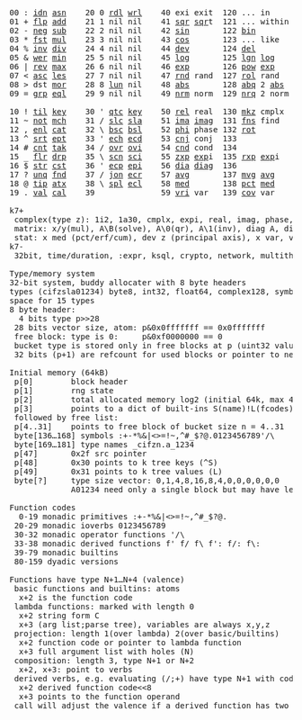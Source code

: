 <pre>
00 : <a href="../../blob/master/k.go#L721">idn</a> <a href="../../blob/master/k.go#L3892">asn</a>    20 0 <a href="../../blob/master/k.go#L3544">rdl</a> <a href="../../blob/master/k.go#L3548">wrl</a>    40 exi exit  120 ... in       60 <a href="../../blob/master/k.go#L4201">prm</a>  140
01 + <a href="../../blob/master/k.go#L722">flp</a> <a href="../../blob/master/k.go#L1893">add</a>    21 1 nil nil    41 <a href="../../blob/master/k.go#L1699">sqr</a> <a href="../../blob/master/k.go#L1699">sqr</a>t  121 ... within   61      141
02 - <a href="../../blob/master/k.go#L761">neg</a> <a href="../../blob/master/k.go#L1894">sub</a>    22 2 nil nil    42 <a href="../../blob/master/k.go#L1702">sin</a>       122 <a href="../../blob/master/k.go#L3768">bin</a>          62      142
03 * <a href="../../blob/master/k.go#L764">fst</a> <a href="../../blob/master/k.go#L1895">mul</a>    23 3 nil nil    43 <a href="../../blob/master/k.go#L1705">cos</a>       123 ... like     63      143
04 % <a href="../../blob/master/k.go#L802">inv</a> <a href="../../blob/master/k.go#L1896">div</a>    24 4 nil nil    44 <a href="../../blob/master/k.go#L4798">dev</a>       124 <a href="../../blob/master/k.go#L4168">del</a>          64      144
05 & <a href="../../blob/master/k.go#L805">wer</a> <a href="../../blob/master/k.go#L1897">min</a>    25 5 nil nil    45 <a href="../../blob/master/k.go#L1723">log</a>       125 <a href="../../blob/master/k.go#L1902">lgn</a> <a href="../../blob/master/k.go#L1723">log</a>      65      145
06 | <a href="../../blob/master/k.go#L829">rev</a> <a href="../../blob/master/k.go#L1898">max</a>    26 6 nil nil    46 <a href="../../blob/master/k.go#L1726">exp</a>       126 <a href="../../blob/master/k.go#L1905">pow</a> <a href="../../blob/master/k.go#L1726">exp</a>      66      146
07 < <a href="../../blob/master/k.go#L860">asc</a> <a href="../../blob/master/k.go#L1899">les</a>    27 7 nil nil    47 <a href="../../blob/master/k.go#L4287">rnd</a> rand  127 <a href="../../blob/master/k.go#L4238">rol</a> rand     67      147
08 > dst <a href="../../blob/master/k.go#L1900">mor</a>    28 8 <a href="../../blob/master/k.go#L3554">lun</a> nil    48 <a href="../../blob/master/k.go#L1708">abs</a>       128 <a href="../../blob/master/k.go#L1716">abq</a> 2 <a href="../../blob/master/k.go#L1708">abs</a>    68      148
09 = <a href="../../blob/master/k.go#L878">grp</a> <a href="../../blob/master/k.go#L1901">eql</a>    29 9 nil nil    49 <a href="../../blob/master/k.go#L4375">nrm</a> norm  129 <a href="../../blob/master/k.go#L4376">nrq</a> 2 norm   69      149
                                                                          
10 ! <a href="../../blob/master/k.go#L907">til</a> <a href="../../blob/master/k.go#L1946">key</a>    30 ' <a href="../../blob/master/k.go#L3107">qtc</a> <a href="../../blob/master/k.go#L1946">key</a>    50 <a href="../../blob/master/k.go#L1729">rel</a> real  130 <a href="../../blob/master/k.go#L4721">mkz</a> cmplx    70      150
11 ~ <a href="../../blob/master/k.go#L968">not</a> <a href="../../blob/master/k.go#L1980">mch</a>    31 / <a href="../../blob/master/k.go#L3108">slc</a> <a href="../../blob/master/k.go#L3105">sla</a>    51 <a href="../../blob/master/k.go#L1730">ima</a> <a href="../../blob/master/k.go#L1730">ima</a>g  131 <a href="../../blob/master/k.go#L2464">fns</a> find     71      151
12 , <a href="../../blob/master/k.go#L987">enl</a> <a href="../../blob/master/k.go#L2025">cat</a>    32 \ <a href="../../blob/master/k.go#L3109">bsc</a> <a href="../../blob/master/k.go#L3106">bsl</a>    52 <a href="../../blob/master/k.go#L1731">phi</a> phase 132 <a href="../../blob/master/k.go#L2229">rot</a>          72      152
13 ^ <a href="../../blob/master/k.go#L1005">srt</a> <a href="../../blob/master/k.go#L2136">ept</a>    33 ' <a href="../../blob/master/k.go#L3116">ech</a> <a href="../../blob/master/k.go#L3142">ecd</a>    53 <a href="../../blob/master/k.go#L1759">cnj</a> conj  133              73      153
14 # <a href="../../blob/master/k.go#L1006">cnt</a> <a href="../../blob/master/k.go#L2162">tak</a>    34 / <a href="../../blob/master/k.go#L3256">ovr</a> <a href="../../blob/master/k.go#L3394">ovi</a>    54 <a href="../../blob/master/k.go#L4555">cnd</a> cond  134              74      154
15 _ <a href="../../blob/master/k.go#L1014">flr</a> <a href="../../blob/master/k.go#L2230">drp</a>    35 \ <a href="../../blob/master/k.go#L3315">scn</a> <a href="../../blob/master/k.go#L3427">sci</a>    55 <a href="../../blob/master/k.go#L1817">zxp</a> <a href="../../blob/master/k.go#L1726">exp</a>i  135 <a href="../../blob/master/k.go#L1780">rxp</a> <a href="../../blob/master/k.go#L1726">exp</a>i     75      155
16 $ <a href="../../blob/master/k.go#L1023">str</a> <a href="../../blob/master/k.go#L2334">cst</a>    36 ' <a href="../../blob/master/k.go#L3162">ecp</a> <a href="../../blob/master/k.go#L3208">epi</a>    56 <a href="../../blob/master/k.go#L943">dia</a> <a href="../../blob/master/k.go#L943">dia</a>g  136              76      156
17 ? <a href="../../blob/master/k.go#L1089">unq</a> <a href="../../blob/master/k.go#L2429">fnd</a>    37 / <a href="../../blob/master/k.go#L3677">jon</a> <a href="../../blob/master/k.go#L3228">ecr</a>    57 <a href="../../blob/master/k.go#L4893">avg</a>       137 <a href="../../blob/master/k.go#L4924">mvg</a> <a href="../../blob/master/k.go#L4893">avg</a>      77      157
18 @ <a href="../../blob/master/k.go#L1121">tip</a> <a href="../../blob/master/k.go#L2496">atx</a>    38 \ <a href="../../blob/master/k.go#L3644">spl</a> <a href="../../blob/master/k.go#L3242">ecl</a>    58 <a href="../../blob/master/k.go#L5029">med</a>       138 <a href="../../blob/master/k.go#L5041">pct</a> <a href="../../blob/master/k.go#L5029">med</a>      78      158
19 . <a href="../../blob/master/k.go#L1131">val</a> <a href="../../blob/master/k.go#L2959">cal</a>    39              59 <a href="../../blob/master/k.go#L4824">vri</a> var   139 <a href="../../blob/master/k.go#L4845">cov</a> var      79      15

k7+
 complex(type z): 1i2, 1a30, cmplx, expi, real, imag, phase, conj, rand 3i(binormal)
 matrix: x/y(mul), A\B(solve), A\0(qr), A\1(inv), diag A, diag v, norm, cond
 stat: x med (pct/erf/cum), dev z (principal axis), x var, var z (cov), x avg (cum/win/exp)
k7-
 32bit, time/duration, :expr, ksql, crypto, network, multithread
 
Type/memory system
32-bit system, buddy allocater with 8 byte headers
types (cifzsla01234) byte8, int32, float64, complex128, symbol64, list32, dict64, funcs
space for 15 types
8 byte header:
  4 bits type p>>28
 28 bits vector size, atom: p&0x0fffffff == 0x0fffffff
 free block: type is 0:     p&0xf0000000 == 0
 bucket type is stored only in free blocks at p (uint32 value)
 32 bits (p+1) are refcount for used blocks or pointer to next free

Initial memory (64kB)
 p[0]        block header
 p[1]        rng state
 p[2]        total allocated memory log2 (initial 64k, max 4G) uint32
 p[3]        points to a dict of built-ins S(name)!L(fcodes)
 followed by free list:
 p[4..31]    points to free block of bucket size n = 4..31
 byte[136…168] symbols :+-*%&|<>=!~,^#_$?@.0123456789'/\
 byte[169…181] type names _cifzn.a_1234
 p[47]       0x2f src pointer
 p[48]       0x30 points to k tree keys (^S)
 p[49]       0x31 points to k tree values (L)
 byte[?]     type size vector: 0,1,4,8,16,8,4,0,0,0,0,0,0
             A01234 need only a single block but may have length>0

Function codes
  0-19 monadic primitives :+-*%&|<>=!~,^#_$?@.
 20-29 monadic ioverbs 0123456789
 30-32 monadic operator functions '/\
 33-38 monadic derived functions f' f/ f\ f': f/: f\:
 39-79 monadic builtins
 80-159 dyadic versions

Functions have type N+1…N+4 (valence)
 basic functions and builtins: atoms
  x+2 is the function code
 lambda functions: marked with length 0
  x+2 string form C
  x+3 (arg list;parse tree), variables are always x,y,z
 projection: length 1(over lambda) 2(over basic/builtins)
  x+2 function code or pointer to lambda function
  x+3 full argument list with holes (N)
 composition: length 3, type N+1 or N+2
  x+2, x+3: point to verbs
 derived verbs, e.g. evaluating (/;+) have type N+1 with code > 256
  x+2 derived function code<<8
  x+3 points to the function operand
 call will adjust the valence if a derived function has two arguments

</pre>